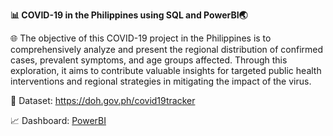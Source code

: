 **📊 COVID-19 in the Philippines using SQL and PowerBI🌏**

🌐 The objective of this COVID-19 project in the Philippines is to comprehensively analyze and present the regional distribution of confirmed cases, prevalent symptoms, and age groups affected. Through this exploration, it aims to contribute valuable insights for targeted public health interventions and regional strategies in mitigating the impact of the virus.

📖 Dataset: 
https://doh.gov.ph/covid19tracker

📈 Dashboard: [PowerBI](https://github.com/Aldosee/Data-Analyst-Portfolio/blob/main/Covid19/PhCovid(Dashboard_PowerBI).pdf)
